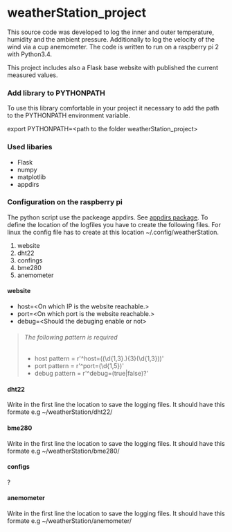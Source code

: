 # weatherStation_project
This source code was developed to log the inner and outer 
temperature, humidity and the ambient pressure. Additionally to 
log the velocity of the wind via a cup anemometer. The code is
written to run on a raspberry pi 2 with Python3.4. 

This project includes also a Flask base website with published 
the current measured values.

### Add library to PYTHONPATH
To use this library comfortable in your project it necessary to add the
path to the PYTHONPATH environment variable.

export PYTHONPATH=\<path to the folder weatherStation_project\>

### Used libaries

- Flask
- numpy
- matplotlib
- appdirs

### Configuration on the raspberry pi

The python script use the packeage appdirs. See [appdirs package][1].
To define the location of the logfiles you have to create the following files.
For linux the config file has to create at this location ~/.config/weatherStation.

1. website
2. dht22
3. confings
4. bme280
5. anemometer

#### website
- host=\<On which IP is the website reachable.\>
- port=\<On which port is the website reachable.\>
- debug=\<Should the debuging enable or not\>

>###### The following pattern is required
>- host pattern = r'^host=((\d{1,3}\.){3}(\d{1,3}))'
>- port pattern = r'^port=(\d{1,5})'
>- debug pattern = r'^debug=(true|false)?'

#### dht22
Write in the first line the location to save the logging files.
It should have this formate e.g ~/weatherStation/dht22/

#### bme280
Write in the first line the location to save the logging files.
It should have this formate e.g ~/weatherStation/bme280/

#### configs
?

#### anemometer
Write in the first line the location to save the logging files.
It should have this formate e.g ~/weatherStation/anemometer/

[1]: <https://pypi.org/project/appdirs/#files> "Hobbit lifestyles"
